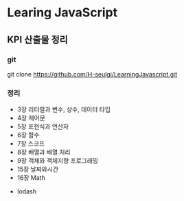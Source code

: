 # Learing JavaScript
## KPI 산출물 정리

### git
git clone https://github.com/H-seulgi/LearningJavascript.git


### 정리

- 3장 리터럴과 변수, 상수, 데이터 타입
- 4장 제어문
- 5장 표현식과 연산자
- 6장 함수
- 7장 스코프
- 8장 배열과 배열 처리
- 9장 객체와 객체지향 프로그래밍
- 15장 날짜와시간
- 16장 Math

+ lodash

